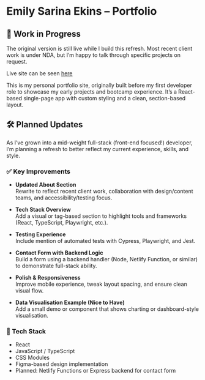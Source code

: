 # Emily Sarina Ekins – Portfolio

## 🚧 Work in Progress

The original version is still live while I build this refresh. Most recent client work is under NDA, but I’m happy to talk through specific projects on request.

Live site can be seen [here](https://emilysarina.github.io/Portfolio/)

This is my personal portfolio site, originally built before my first developer role to showcase my early projects and bootcamp experience. It’s a React-based single-page app with custom styling and a clean, section-based layout.

## 🛠 Planned Updates

As I’ve grown into a mid-weight full-stack (front-end focused!) developer, I’m planning a refresh to better reflect my current experience, skills, and style.

### ✅ Key Improvements

- **Updated About Section**  
  Rewrite to reflect recent client work, collaboration with design/content teams, and accessibility/testing focus.

- **Tech Stack Overview**  
  Add a visual or tag-based section to highlight tools and frameworks (React, TypeScript, Playwright, etc.).

- **Testing Experience**  
  Include mention of automated tests with Cypress, Playwright, and Jest.

- **Contact Form with Backend Logic**  
  Build a form using a backend handler (Node, Netlify Function, or similar) to demonstrate full-stack ability.

- **Polish & Responsiveness**  
  Improve mobile experience, tweak layout spacing, and ensure clean visual flow.

- **Data Visualisation Example (Nice to Have)**  
  Add a small demo or component that shows charting or dashboard-style visualisation.

### 🔧 Tech Stack

- React
- JavaScript / TypeScript
- CSS Modules
- Figma-based design implementation
- Planned: Netlify Functions or Express backend for contact form